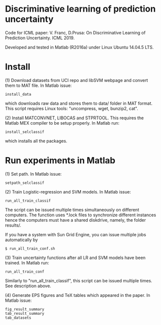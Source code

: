 # Discriminative learning of prediction uncertainty

Code for ICML paper: 
V. Franc, D.Prusa: On Discriminative Learning of Prediction Uncertainty. ICML 2019.

Developed and tested in Matlab (R2016a) under Linux Ubuntu 14.04.5 LTS.


# Install

(1) Download datasets from UCI repo and libSVM webpage and convert them to MAT file. 
In Matlab issue:

    install_data

which downloads raw data and stores them to data/ folder in MAT format.
This script requires Linux tools: "uncompress, wget, bunzip2, cat". 


(2) Install MATCONVNET, LIBOCAS and STPRTOOL. This requires the Matlab MEX compiler 
to be setup properly. In Matlab run:

    install_selclassif

which installs all the packages.


# Run experiments in Matlab

(1) Set path. In Matlab issue:

    setpath_selclassif


(2) Train Logistic-regression and SVM models. In Matlab issue:

    run_all_train_classif

The script can be issued multiple times simultaneously on different computers. The function 
uses *.lock files to synchronize different instances hence the computers must have a 
shared diskdrive, namely, the folder results/.

If you have a system with Sun Grid Engine, you can issue multiple jobs automatically by 

    $ run_all_train_conf.sh


(3) Train uncertainty functions after all LR and SVM models have been trained. In Matlab run:

    run_all_train_conf

Similarly to "run_all_train_classif", this script can be issued multiple times. 
See description above.


(4) Generate EPS figures and TeX tables which appeared in the paper. In Matlab issue:

    fig_result_summary
    tab_result_summary
    tab_datasets

